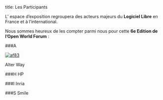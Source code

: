 title: Les Participants

L’ espace d’exposition regroupera des acteurs majeurs du **Logiciel Libre** en France et à l’international. 

Nous sommes heureux de les compter parmi nous pour cette **6e Edition de l’Open World Forum** : 


###A

<a href="http://af83.com/" target="_blank" ><img src="/static/pictures/af83_logoSponsor2.png" alt="af83"></a>

Alter Way

###H
HP

###I
Inria

###S
Smile
